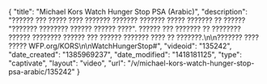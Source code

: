{
    "title": "Michael Kors Watch Hunger Stop PSA (Arabic)",
    "description": "?????? ??? ????? ???? ??????? ??????? ??????? ????? ??????? ?? ?????? \"??????? ???????? ?????? ?????? ????\". ?????? ??? ??????? ?? ???????? ?????? ???????? ?????? ??? ?????? ??????? ???? ?? ???????.\n\n??????? ???? ????? WFP.org\/KORS\n\nWatchHungerStop#",
    "videoid": "135242",
    "date_created": "1385969237",
    "date_modified": "1418181125",
    "type": "captivate",
    "layout": "video",
    "url": "\/v\/michael-kors-watch-hunger-stop-psa-arabic\/135242"
}